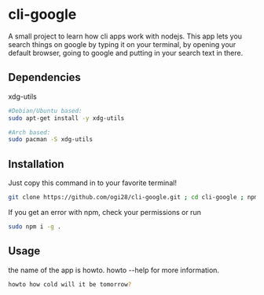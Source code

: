 # cli-google

A small project to learn how cli apps work with nodejs.
This app lets you search things on google by typing it on your terminal, by opening your default browser, going to google and putting in your search text in there.

## Dependencies
xdg-utils
```bash
#Debian/Ubuntu based:
sudo apt-get install -y xdg-utils

#Arch based:
sudo pacman -S xdg-utils
```

## Installation
Just copy this command in to your favorite terminal!
```bash
git clone https://github.com/ogi28/cli-google.git ; cd cli-google ; npm i ;npm i -g .
```
If you get an error with npm, check your permissions or run
```bash
sudo npm i -g .
```

## Usage
the name of the app is howto.
howto --help for more information.
```bash
howto how cold will it be tomorrow?
```

